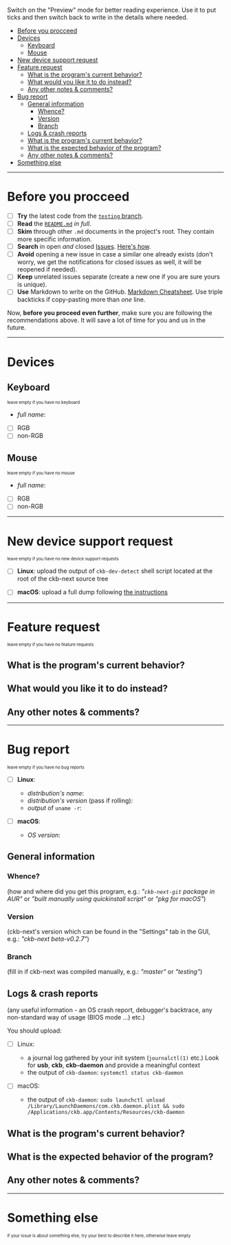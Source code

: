 Switch on the "Preview" mode for better reading experience.
Use it to put ticks and then switch back to write in the details where needed.

<!-- TOC -->

- [Before you procceed](#before-you-procceed)
- [Devices](#devices)
    - [Keyboard](#keyboard)
    - [Mouse](#mouse)
- [New device support request](#new-device-support-request)
- [Feature request](#feature-request)
    - [What is the program's current behavior?](#what-is-the-programs-current-behavior)
    - [What would you like it to do instead?](#what-would-you-like-it-to-do-instead)
    - [Any other notes & comments?](#any-other-notes--comments)
- [Bug report](#bug-report)
    - [General information](#general-information)
        - [Whence?](#whence)
        - [Version](#version)
        - [Branch](#branch)
    - [Logs & crash reports](#logs--crash-reports)
    - [What is the program's current behavior?](#what-is-the-programs-current-behavior-1)
    - [What is the expected behavior of the program?](#what-is-the-expected-behavior-of-the-program)
    - [Any other notes & comments?](#any-other-notes--comments-1)
- [Something else](#something-else)

<!-- /TOC -->

---

# Before you procceed

- [ ] __Try__ the latest code from the [`testing` branch](https://github.com/mattanger/ckb-next/tree/testing).
- [ ] __Read__ the [`README.md`](https://github.com/mattanger/ckb-next/blob/master/README.md) _in full_.
- [ ] __Skim__ through other `.md` documents in the project's root. They contain more specific information.
- [ ] __Search__ in open _and_ closed [Issues](https://github.com/mattanger/ckb-next/issues). [Here's how](https://help.github.com/articles/searching-issues/).
- [ ] __Avoid__ opening a new issue in case a similar one already exists (don't worry, we get the notifications for closed issues as well, it will be reopened if needed).
- [ ] __Keep__ unrelated issues separate (create a new one if you are sure yours is unique).
- [ ] __Use__ Markdown to write on the GitHub. [Markdown Cheatsheet](https://github.com/adam-p/markdown-here/wiki/Markdown-Cheatsheet). Use triple backticks if copy-pasting more than _one_ line.

Now, __before you proceed even further__, make sure you are following the recommendations above. It will save a lot of time for you and us in the future.

---

# Devices

## Keyboard

<sub><sup>leave empty if you have no keyboard</sup></sub>

* _full name_:
- [ ] RGB
- [ ] non-RGB

## Mouse

<sub><sup>leave empty if you have no mouse</sup></sub>

* _full name_:
- [ ] RGB
- [ ] non-RGB

---

# New device support request

<sub><sup>leave empty if you have no new device support requests</sup></sub>

- [ ] __Linux__: upload the output of `ckb-dev-detect` shell script located at the root of the ckb-next source tree

- [ ] __macOS__: upload a full dump following [the instructions](https://github.com/mattanger/ckb-next/issues/31#issuecomment-285380447)

---

# Feature request

<sub><sup>leave empty if you have no feature requests</sup></sub>

## What is the program's current behavior?

## What would you like it to do instead?

## Any other notes & comments?

---

# Bug report

<sub><sup>leave empty if you have no bug reports</sup></sub>

- [ ] __Linux__:
    * _distribution's name_:
    * _distribution's version_ (pass if rolling):
    * _output_ of `uname -r`:

- [ ] __macOS__:
    * _OS version_:

## General information

### Whence?
(how and where did you get this program, e.g.: _"`ckb-next-git` package in AUR"_ or _"built manually using quickinstall script"_ or _"pkg for macOS"_)

### Version
(ckb-next's version which can be found in the "Settings" tab in the GUI, e.g.: _"ckb-next beta-v0.2.7"_)

### Branch
(fill in if ckb-next was compiled manually, e.g.: _"master"_ or _"testing"_)

## Logs & crash reports
(any useful information - an OS crash report, debugger's backtrace, any non-standard way of usage (BIOS mode ...)  etc.)

You should upload:

- [ ] Linux:
    * a journal log gathered by your init system (`journalctl(1)` etc.) Look for __usb__, __ckb__, __ckb-daemon__ and provide a meaningful context
    * the output of `ckb-daemon`: `systemctl status ckb-daemon`

- [ ] macOS:
    * the output of `ckb-daemon`: `sudo launchctl unload /Library/LaunchDaemons/com.ckb.daemon.plist && sudo /Applications/ckb.app/Contents/Resources/ckb-daemon`

## What is the program's current behavior?

## What is the expected behavior of the program?

## Any other notes & comments?

---

# Something else

<sub><sup>if your issue is about something else, try your best to describe it here, otherwise leave empty</sup></sub>
